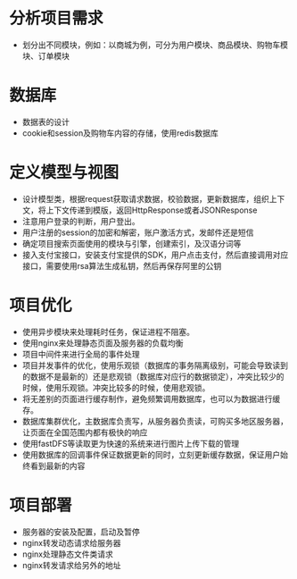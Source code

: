 # 分析项目需求
- 划分出不同模块，例如：以商城为例，可分为用户模块、商品模块、购物车模块、订单模块
# 数据库
- 数据表的设计
- cookie和session及购物车内容的存储，使用redis数据库
# 定义模型与视图
- 设计模型类，根据request获取请求数据，校验数据，更新数据库，组织上下文，将上下文传递到模版，返回HttpResponse或者JSONResponse
- 注意用户登录的判断，用户登出。
- 用户注册的session的加密和解密，账户激活方式，发邮件还是短信
- 确定项目搜索页面使用的模块与引擎，创建索引，及汉语分词等
- 接入支付宝接口，安装支付宝提供的SDK，用户点击支付，然后直接调用对应接口，需要使用rsa算法生成私钥，然后再保存阿里的公钥
# 项目优化
- 使用异步模块来处理耗时任务，保证进程不阻塞。
- 使用nginx来处理静态页面及服务器的负载均衡
- 项目中间件来进行全局的事件处理
- 项目并发事件的优化，使用乐观锁（数据库的事务隔离级别，可能会导致读到的数据不是最新的）还是悲观锁（数据库对应行的数据锁定），冲突比较少的时候，使用乐观锁。冲突比较多的时候，使用悲观锁。
- 将无差别的页面进行缓存制作，避免频繁调用数据库，也可以为数据进行缓存。
- 数据库集群优化，主数据库负责写，从服务器负责读，可购买多地区服务器，让页面在全国范围内都有极快的响应
- 使用fastDFS等读取更为快速的系统来进行图片上传下载的管理
- 使用数据库的回调事件保证数据更新的同时，立刻更新缓存数据，保证用户始终看到最新的内容

# 项目部署
- 服务器的安装及配置，启动及暂停
- nginx转发动态请求给服务器
- nginx处理静态文件类请求
- nginx转发请求给另外的地址